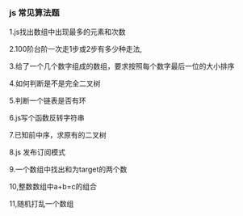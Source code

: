### js 常见算法题 ###

1.js找出数组中出现最多的元素和次数

2.100阶台阶一次走1步或2步有多少种走法,

3.给了一个几个数字组成的数组，要求按照每个数字最后一位的大小排序

4.如何判断是不是完全二叉树

5.判断一个链表是否有环

6.js写个函数反转字符串

7.已知前中序，求原有的二叉树

8.js 发布订阅模式

9.一个数组中找出和为target的两个数

10,整数数组中a+b=c的组合

11,随机打乱一个数组